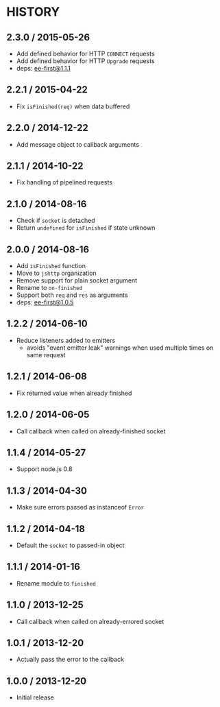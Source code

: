 # HISTORY

## 2.3.0 / 2015-05-26

* Add defined behavior for HTTP `CONNECT` requests
* Add defined behavior for HTTP `Upgrade` requests
* deps: ee-first@1.1.1

## 2.2.1 / 2015-04-22

* Fix `isFinished(req)` when data buffered

## 2.2.0 / 2014-12-22

* Add message object to callback arguments

## 2.1.1 / 2014-10-22

* Fix handling of pipelined requests

## 2.1.0 / 2014-08-16

* Check if `socket` is detached
* Return `undefined` for `isFinished` if state unknown

## 2.0.0 / 2014-08-16

* Add `isFinished` function
* Move to `jshttp` organization
* Remove support for plain socket argument
* Rename to `on-finished`
* Support both `req` and `res` as arguments
* deps: ee-first@1.0.5

## 1.2.2 / 2014-06-10

* Reduce listeners added to emitters
  * avoids "event emitter leak" warnings when used multiple times on same request

## 1.2.1 / 2014-06-08

* Fix returned value when already finished

## 1.2.0 / 2014-06-05

* Call callback when called on already-finished socket

## 1.1.4 / 2014-05-27

* Support node.js 0.8

## 1.1.3 / 2014-04-30

* Make sure errors passed as instanceof `Error`

## 1.1.2 / 2014-04-18

* Default the `socket` to passed-in object

## 1.1.1 / 2014-01-16

* Rename module to `finished`

## 1.1.0 / 2013-12-25

* Call callback when called on already-errored socket

## 1.0.1 / 2013-12-20

* Actually pass the error to the callback

## 1.0.0 / 2013-12-20

* Initial release

